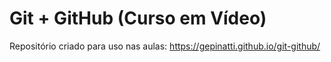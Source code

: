 # Git + GitHub (Curso em Vídeo)
Repositório criado para uso nas aulas:
https://gepinatti.github.io/git-github/
